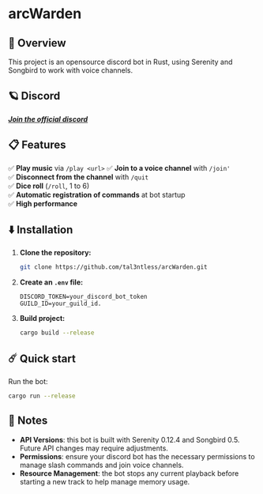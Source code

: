 # **arcWarden**

## 🌿 Overview
This project is an opensource discord bot in Rust, using Serenity and Songbird to work with voice channels.

## 🪐 Discord
[***Join the official discord***](https://discord.gg/ygfqd8Mtps)

## 📋 Features
✅ **Play music** via `/play <url>` 
✅ **Join to a voice channel** with `/join'`  
✅ **Disconnect from the channel** with `/quit`  
✅ **Dice roll** (`/roll`, 1 to 6)  
✅ **Automatic registration of commands** at bot startup  
✅ **High performance**

## ⬇️ Installation
1. **Clone the repository:**
    ```bash
    git clone https://github.com/tal3ntless/arcWarden.git
    ```  
2. **Create an `.env` file:**
    ```env
    DISCORD_TOKEN=your_discord_bot_token
    GUILD_ID=your_guild_id.
    ```  
3. **Build project:**
    ```bash
    cargo build --release
    ```  

## ☄️ Quick start
Run the bot:
```bash
cargo run --release
```

## 📎 Notes
- **API Versions**: this bot is built with Serenity 0.12.4 and Songbird 0.5. Future API changes may require adjustments.
- **Permissions**: ensure your discord bot has the necessary permissions to manage slash commands and join voice channels.
- **Resource Management**: the bot stops any current playback before starting a new track to help manage memory usage.
